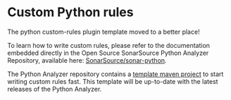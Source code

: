 Custom Python rules
=======
The python custom-rules plugin template moved to a better place!

To learn how to write custom rules, please refer to the documentation embedded directly in the Open Source SonarSource Python Analyzer Repository, available here: [SonarSource/sonar-python](https://github.com/SonarSource/sonar-python). 

The Python Analyzer repository contains a [template maven project](https://github.com/SonarSource/sonar-python/blob/master/docs/python-custom-rules-example/) to start writing custom rules fast. This template will be up-to-date with the latest releases of the Python Analyzer.
